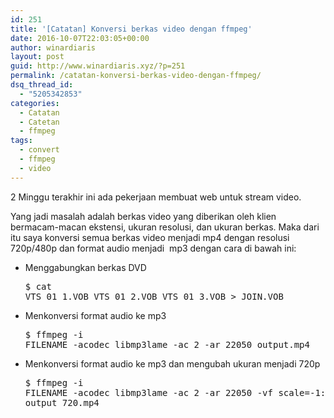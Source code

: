 ```yaml
---
id: 251
title: '[Catatan] Konversi berkas video dengan ffmpeg'
date: 2016-10-07T22:03:05+00:00
author: winardiaris
layout: post
guid: http://www.winardiaris.xyz/?p=251
permalink: /catatan-konversi-berkas-video-dengan-ffmpeg/
dsq_thread_id:
  - "5205342853"
categories:
  - Catatan
  - Catetan
  - ffmpeg
tags:
  - convert
  - ffmpeg
  - video
---
```

2 Minggu terakhir ini ada pekerjaan membuat web untuk stream video.

Yang jadi masalah adalah berkas video yang diberikan oleh klien bermacam-macan ekstensi, ukuran resolusi, dan ukuran berkas. Maka dari itu saya konversi semua berkas video menjadi mp4 dengan resolusi 720p/480p dan format audio menjadi  mp3 dengan cara di bawah ini:<!--more-->

  * Menggabungkan berkas DVD <pre class="brush: bash; title: ; notranslate" title="">$ cat VTS_01_1.VOB VTS_01_2.VOB VTS_01_3.VOB &gt; JOIN.VOB
</pre>

  * Menkonversi format audio ke mp3 <pre class="brush: bash; title: ; notranslate" title="">$ ffmpeg -i FILENAME -acodec libmp3lame -ac 2 -ar 22050  output.mp4

</pre>

  * Menkonversi format audio ke mp3 dan mengubah ukuran menjadi 720p <pre class="brush: bash; title: ; notranslate" title="">$ ffmpeg -i FILENAME -acodec libmp3lame -ac 2 -ar 22050  -vf scale=-1:720 output_720.mp4

</pre>